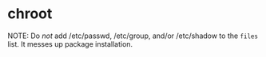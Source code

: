 # chroot

NOTE: Do *not* add /etc/passwd, /etc/group, and/or /etc/shadow to the `files`
list. It messes up package installation.
